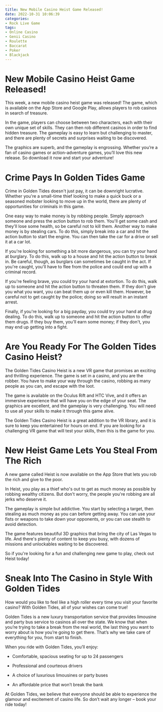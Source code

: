 ```yaml
---
title: New Mobile Casino Heist Game Released!
date: 2022-10-31 10:06:39
categories:
- Rock Live Game
tags:
- Online Casino
- Genii Casino
- Roulette
- Baccarat
- Poker
- Blackjack
---
```



#  New Mobile Casino Heist Game Released!

This week, a new mobile casino heist game was released! The game, which is available on the App Store and Google Play, allows players to rob casinos in search of treasure.

In the game, players can choose between two characters, each with their own unique set of skills. They can then rob different casinos in order to find hidden treasure. The gameplay is easy to learn but challenging to master, and there are plenty of secrets and surprises waiting to be discovered.

The graphics are superb, and the gameplay is engrossing. Whether you’re a fan of casino games or action-adventure games, you’ll love this new release. So download it now and start your adventure!

#  Crime Pays In Golden Tides Game

Crime in Golden Tides doesn't just pay, it can be downright lucrative. Whether you're a small-time thief looking to make a quick buck or a seasoned mobster looking to move up in the world, there are plenty of opportunities for criminals in this game.

One easy way to make money is by robbing people. Simply approach someone and press the action button to rob them. You'll get some cash and they'll lose some health, so be careful not to kill them. Another way to make money is by stealing cars. To do this, simply break into a car and hit the action button to start the engine. You can then take the car for a drive or sell it at a car lot.

If you're looking for something a bit more dangerous, you can try your hand at burglary. To do this, walk up to a house and hit the action button to break in. Be careful, though, as burglars can sometimes be caught in the act. If you're caught, you'll have to flee from the police and could end up with a criminal record.

If you're feeling brave, you could try your hand at extortion. To do this, walk up to someone and hit the action button to threaten them. If they don't give you what you want, you can beat them up or even kill them. However, be careful not to get caught by the police; doing so will result in an instant arrest.

Finally, if you're looking for a big payday, you could try your hand at drug dealing. To do this, walk up to someone and hit the action button to offer them drugs. If they buy them, you'll earn some money; if they don't, you may end up getting into a fight.

#  Are You Ready For The Golden Tides Casino Heist?

The Golden Tides Casino Heist is a new VR game that promises an exciting and thrilling experience. The game is set in a casino, and you are the robber. You have to make your way through the casino, robbing as many people as you can, and escape with the loot.

The game is available on the Oculus Rift and HTC Vive, and it offers an immersive experience that will have you on the edge of your seat. The graphics are excellent, and the gameplay is very challenging. You will need to use all your skills to make it through this game alive.

The Golden Tides Casino Heist is a great addition to the VR library, and it is sure to keep you entertained for hours on end. If you are looking for a challenging VR game that will test your skills, then this is the game for you.

#  New Heist Game Lets You Steal From The Rich

A new game called Heist is now available on the App Store that lets you rob the rich and give to the poor.

In Heist, you play as a thief who's out to get as much money as possible by robbing wealthy citizens. But don't worry, the people you're robbing are all jerks who deserve it.

The gameplay is simple but addictive. You start by selecting a target, then stealing as much money as you can before getting away. You can use your fists or weapons to take down your opponents, or you can use stealth to avoid detection.

The game features beautiful 3D graphics that bring the city of Las Vegas to life. And there's plenty of content to keep you busy, with dozens of missions and unlockables waiting to be discovered.

So if you're looking for a fun and challenging new game to play, check out Heist today!

#  Sneak Into The Casino in Style With Golden Tides

How would you like to feel like a high roller every time you visit your favorite casino? With Golden Tides, all of your wishes can come true!

Golden Tides is a new luxury transportation service that provides limousine and party bus service to casinos all over the state. We know that when you’re trying to take a break from the real world, the last thing you want to worry about is how you’re going to get there. That’s why we take care of everything for you, from start to finish.

When you ride with Golden Tides, you’ll enjoy:

* Comfortable, spacious seating for up to 24 passengers

* Professional and courteous drivers

* A choice of luxurious limousines or party buses

* An affordable price that won’t break the bank

At Golden Tides, we believe that everyone should be able to experience the glamour and excitement of casino life. So don’t wait any longer – book your ride today!